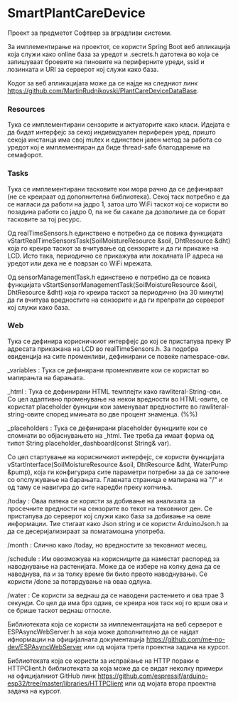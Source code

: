 # SmartPlantCareDevice

Проект за предметот Софтвер за вградливи системи.

За имплементирање на проектот, се користи Spring Boot веб апликација која служи како online база за уредот и .secrets.h датотека во која се запишуваат броевите на пиновите на периферните уреди, ssid и лозинката и URI за серверот кој служи како база.

Кодот за веб апликацијата може да се најде на следниот линк https://github.com/MartinRudnikovski/PlantCareDeviceDataBase.

### Resources
Тука се имплементирани сензорите и актуаторите како класи. Идејата е да бидат интерфејс за секој индивидуален периферен уред, пришто секоја инстанца има свој mutex и единствен јавен метод за работа со уредот кој е имплементиран да биде thread-safe благодарение на семафорот.

### Tasks
Тука се имплементирани тасковите кои мора рачно да се дефинираат (не се креираат од дополнителна библиотека). Секој таск потребно е да се нагласи да работи на јадро 1, затоа што WiFi таскот кој се користи во позадина работи со јадро 0, па не би сакале да дозволиме да се борат тасковите за тој ресурс.

Од realTimeSensors.h единствено е потребно да се повика функцијата vStartRealTimeSensorsTask(SoilMoistureResource &soil, DhtResource &dht) која го креира таскот за вчитување од сензорите и да ги прикаже на LCD. Исто така, периодично се прикажува или локалната IP адреса на уредот или дека не е поврзан со WiFi мрежата.

Од sensorManagementTask.h единствено е потребно да се повика функцијата vStartSensorManagementTask(SoilMoistureResource &soil, DhtResource &dht) која го креира таскот за периодично (на 30 минути) да ги вчитува вредностите на сензорите и да ги препрати до серверот кој служи како база.

### Web
Тука се дефинира корисничкиот интерфејс до кој се пристапува преку IP адресата прикажана на LCD во realTimeSensors.h. За подобра евиденција на сите променливи, дефинирани се повеќе namespace-ови.

_variables : Тука се дефинирани променливите кои се користат во мапирањта на барањата.

_html : Тука се дефинирани HTML темплејти како rawliteral-String-ови. Со цел адаптивно променување на некои вредности во HTML-овите, се користат placeholder функции кои заменуваат вредностите во rawliteral-string-овите според имињата во две процент знаменца. (%<name>%)

_placeholders : Тука се дефинирани placeholder функциите кои се спомнати во објаснувањето на _html. Тие треба да имаат форма од типот String placeholder_dashboard(const String& var).
  
Со цел стартување на корисничкиот интерфејс, се користи функцијата 
vStartInterface(SoilMoistureResource &soil, DhtResource &dht, WaterPump &pump), која ги конфигурира сите параметри потребни за да се започне со опслужување на барањата. Главната страница е мапирана на "/" и од таму се навигира до сите наредби преку копчиња.
  
/today : Оваа патека се користи за добивање на анализата за просечните вредности на сензорите во текот на тековниот ден. Се пристапува до серверот кој служи како база за добивање на овие информации. Тие стигаат како Json string и се користи ArduinoJson.h за да се десеријализираат за поматамошна употреба.

/month : Слично како /today, но вредностите за тековниот месец.

/schedule : Им овозможува на корисниците да наместат распоред за наводнување на растенијата. Може да се избере на колку дена да се наводнува, па и за толку време би било првото наводнување. Се користи /done за потврдување на оваа одлука.

/water : Се користи за веднаш да се наводени растението и ова трае 3 секунди. Со цел да има брз одзив, се креира нов таск кој го врши ова и се брише таскот веднаш отпосле.

Библиотеката која се користи за имплементацијата на веб серверот е ESPAsyncWebServer.h за која може дополнително да се најдат ифнормации на официјалната документација https://github.com/me-no-dev/ESPAsyncWebServer или од мојата трета проектна задача на курсот.

Библиотеката која се користи за испраќање на HTTP пораки е HTTPClient.h библиотеката за која може да се видат неколку примери на официјалниот GitHub линк https://github.com/espressif/arduino-esp32/tree/master/libraries/HTTPClient или од мојата втора проектна задача на курсот.
